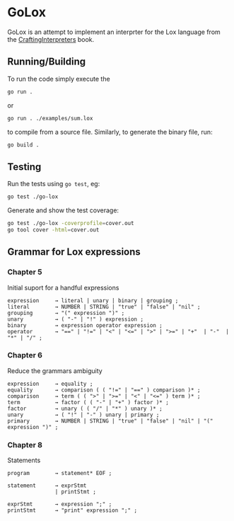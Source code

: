 # GoLox

GoLox is an attempt to implement an interprter for the Lox language from the [CraftingInterpreters](https://craftinginterpreters.com/) book.

## Running/Building

To run the code simply execute the

```sh
go run .
```

or

```sh
go run . ./examples/sum.lox
```

to compile from a source file. Similarly, to generate the binary file, run:

```sh
go build .
```

## Testing

Run the tests using `go test`, eg:

```sh
go test ./go-lox
```

Generate and show the test coverage:

```sh
go test ./go-lox -coverprofile=cover.out
go tool cover -html=cover.out
```

## Grammar for Lox expressions

### Chapter 5

Initial suport for a handful expressions

```
expression     → literal | unary | binary | grouping ;
literal        → NUMBER | STRING | "true" | "false" | "nil" ;
grouping       → "(" expression ")" ;
unary          → ( "-" | "!" ) expression ;
binary         → expression operator expression ;
operator       → "==" | "!=" | "<" | "<=" | ">" | ">=" | "+"  | "-"  | "*" | "/" ;
```

### Chapter 6

Reduce the grammars ambiguity

```
expression     → equality ;
equality       → comparison ( ( "!=" | "==" ) comparison )* ;
comparison     → term ( ( ">" | ">=" | "<" | "<=" ) term )* ;
term           → factor ( ( "-" | "+" ) factor )* ;
factor         → unary ( ( "/" | "*" ) unary )* ;
unary          → ( "!" | "-" ) unary | primary ;
primary        → NUMBER | STRING | "true" | "false" | "nil" | "(" expression ")" ;
```

### Chapter 8

Statements

```
program        → statement* EOF ;

statement      → exprStmt
               | printStmt ;

exprStmt       → expression ";" ;
printStmt      → "print" expression ";" ;
```
